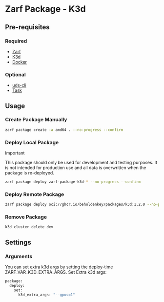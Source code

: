 # Zarf Package - K3d

## Pre-requisites

### Required

- [Zarf](https://docs.zarf.dev/docs/getting-started#installing-zarf)
- [K3d](https://k3d.io/#installation)
- [Docker](https://docs.docker.com/get-docker/)

### Optional

- [uds-cli](https://github.com/defenseunicorns/uds-cli)
- [Task](https://taskfile.dev/#/installation)

## Usage

### Create Package Manually

```bash
zarf package create -a amd64 . --no-progress --confirm
```

### Deploy Local Package

> [!IMPORTANT]
> This package should only be used for development and testing purposes. It is not intended for production use and all data is overwritten when the package is re-deployed.

```bash
zarf package deploy zarf-package-k3d-* --no-progress --confirm
```

### Deploy Remote Package

```bash
zarf package deploy oci://ghcr.io/beholdenkey/packages/k3d:1.2.0 --no-progress --confirm
```

### Remove Package

```bash
k3d cluster delete dev
```

## Settings

### Arguments

You can set extra k3d args by setting the deploy-time ZARF_VAR_K3D_EXTRA_ARGS. Set Extra k3d args:

```bash
package:
  deploy:
    set:
      k3d_extra_args: "--gpus=1"
```
